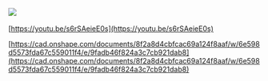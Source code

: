 ![](/assets/import.png)​

[https://youtu.be/s6rSAeieE0s](https://youtu.be/s6rSAeieE0s)

[https://cad.onshape.com/documents/8f2a8d4cbfcac69a124f8aaf/w/6e598d5573fda67c559011f4/e/9fadb46f824a3c7cb921dab8](https://cad.onshape.com/documents/8f2a8d4cbfcac69a124f8aaf/w/6e598d5573fda67c559011f4/e/9fadb46f824a3c7cb921dab8)

